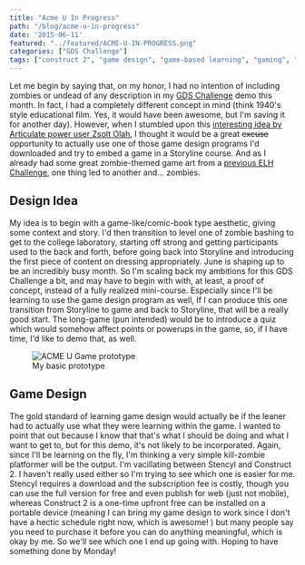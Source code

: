 ```yaml
---
title: "Acme U In Progress"
path: "/blog/acme-u-in-progress"
date: '2015-06-11'
featured: "../featured/ACME-U-IN-PROGRESS.png"
categories: ["GDS Challenge"]
tags: ["construct 2", "game design", "game-based learning", "gaming", "Storyline"]
---
```


Let me begin by saying that, on my honor, I had no intention of including zombies or undead of any description in my [GDS Challenge](http://godesignsomething.co/gds-challenge-no-2-college-lab-safety/) demo this month. In fact, I had a completely different concept in mind (think 1940's style educational film. Yes, it would have been awesome, but I'm saving it for another day). However, when I stumbled upon this [interesting idea by Articulate power user Zsolt Olah](http://rabbitoreg.com/2015/03/23/c2s2/), I thought it would be a great <del>excuse</del> opportunity to actually use one of those game design programs I'd downloaded and try to embed a game in a Storyline course. And as I already had some great zombie-themed game art from a [previous ELH Challenge](/blog/zombpocalyse-i-dont-think-so/), one thing led to another and... zombies.

## Design Idea

My idea is to begin with a game-like/comic-book type aesthetic, giving some context and story. I'd then transition to level one of zombie bashing to get to the college laboratory, starting off strong and getting participants used to the back and forth, before going back into Storyline and introducing the first piece of content on dressing appropriately. June is shaping up to be an incredibly busy month. So I'm scaling back my ambitions for this GDS Challenge a bit, and may have to begin with with, at least, a proof of concept, instead of a fully realized mini-course. Especially since I'll be learning to use the game design program as well, If I can produce this one transition from Storyline to game and back to Storyline, that will be a really good start. The long-game (pun intended) would be to introduce a quiz which would somehow affect points or powerups in the game, so, if I have time, I'd like to demo that, as well.

<figure>
  <img
    sizes="(max-width: 810px) 100vw, 810px"
    srcset="http://res.cloudinary.com/dhdaswa6t/image/upload/f_auto,q_60,w_203/v1530396697/blog/IMG_0402.jpg 203w,
            http://res.cloudinary.com/dhdaswa6t/image/upload/f_auto,q_60,w_405/v1530396697/blog/IMG_0402.jpg 405w,
            http://res.cloudinary.com/dhdaswa6t/image/upload/f_auto,q_60,w_810/v1530396697/blog/IMG_0402.jpg 810w,
            http://res.cloudinary.com/dhdaswa6t/image/upload/f_auto,q_60,w_1215/v1530396697/blog/IMG_0402.jpg 1215w"
    src="http://res.cloudinary.com/dhdaswa6t/image/upload/f_auto,q_60,w_810/v1530396697/blog/IMG_0402.jpg"
    alt="ACME U Game prototype" />
  <figcaption>My basic prototype</figcaption>
</figure>

## Game Design

The gold standard of learning game design would actually be if the leaner had to actually use what they were learning within the game. I wanted to point that out because I know that that's what I should be doing and what I want to get to, but for this demo, it's not likely to be incorporated. Again, since I'll be learning on the fly, I'm thinking a very simple kill-zombie platformer will be the output. I'm vacillating between Stencyl and Construct 2\. I haven't really used either so I'm trying to see which one is easier for me. Stencyl requires a download and the subscription fee is costly, though you can use the full version for free and even publish for web (just not mobile), whereas Construct 2 is a one-time upfront free can be installed on a portable device (meaning I can bring my game design to work since I don't have a hectic schedule right now, which is awesome! ) but many people say you need to purchase it before you can do anything meaningful, which is okay by me. So we'll see which one I end up going with. Hoping to have something done by Monday!
